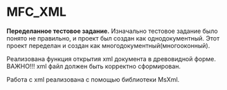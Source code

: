 # MFC_XML

<b>Переделанное тестовое задание.</b>
Изначально тестовое задание было понято не правильно, и проект был создан как однодокументный. 
Этот проект переделан и создан как многодокументный(многооконный).

Реализована функция открытия xml документа в древовидной форме. 
ВАЖНО!!! xml файл должен быть корректно сформирован. 

Работа с xml реализована с помощью библиотеки MsXml.